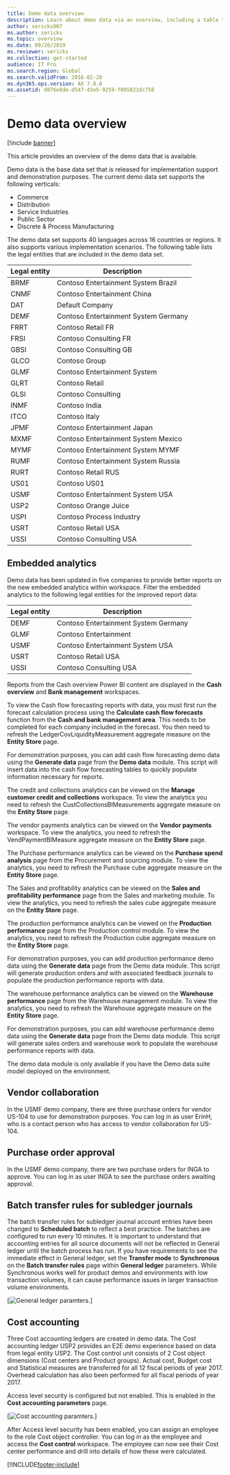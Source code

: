 ```yaml
---
title: Demo data overview
description: Learn about demo data via an overview, including a table that defines various legal entities and an overview of embedded analytics.
author: sericks007
ms.author: sericks
ms.topic: overview
ms.date: 09/20/2019
ms.reviewer: sericks
ms.collection: get-started
audience: IT Pro
ms.search.region: Global
ms.search.validFrom: 2016-02-28
ms.dyn365.ops.version: AX 7.0.0
ms.assetid: d876e8de-d547-43e5-9259-f095821dc758
---
```


# Demo data overview

[!include [banner](../../../finance/includes/banner.md)]

This article provides an overview of the demo data that is available.

Demo data is the base data set that is released for implementation support and demonstration purposes. The current demo data set supports the following verticals:

- Commerce
- Distribution
- Service Industries
- Public Sector
- Discrete & Process Manufacturing

The demo data set supports 40 languages across 16 countries or regions. It also supports various implementation scenarios. The following table lists the legal entities that are included in the demo data set.

| Legal entity | Description                          |
|--------------|--------------------------------------|
| BRMF         | Contoso Entertainment System Brazil  |
| CNMF         | Contoso Entertainment China          |
| DAT          | Default Company                      |
| DEMF         | Contoso Entertainment System Germany |
| FRRT         | Contoso Retail FR                    |
| FRSI         | Contoso Consulting FR                |
| GBSI         | Contoso Consulting GB                |
| GLCO         | Contoso Group                        |
| GLMF         | Contoso Entertainment System         |
| GLRT         | Contoso Retail                       |
| GLSI         | Contoso Consulting                   |
| INMF         | Contoso India                        |
| ITCO         | Contoso Italy                        |
| JPMF         | Contoso Entertainment Japan          |
| MXMF         | Contoso Entertainment System Mexico  |
| MYMF         | Contoso Entertainment System MYMF    |
| RUMF         | Contoso Entertainment System Russia  |
| RURT         | Contoso Retail RUS                   |
| US01         | Contoso US01                         |
| USMF         | Contoso Entertainment System USA     |
| USP2         | Contoso Orange Juice                 |
| USPI         | Contoso Process Industry             |
| USRT         | Contoso Retail USA                   |
| USSI         | Contoso Consulting USA               |

## Embedded analytics

Demo data has been updated in five companies to provide better reports on the new embedded analytics within workspace. Filter the embedded analytics to the following legal entities for the improved report data:

| Legal entity | Description                          |
|--------------|--------------------------------------|
| DEMF         | Contoso Entertainment System Germany |
| GLMF         | Contoso Entertainment                |
| USMF         | Contoso Entertainment System USA     |
| USRT         | Contoso Retail USA                   |
| USSI         | Contoso Consulting USA               |

Reports from the Cash overview Power BI content are displayed in the **Cash overview** and **Bank management** workspaces.

To view the Cash flow forecasting reports with data, you must first run the forecast calculation process using the **Calculate cash flow forecasts** function from the **Cash and bank management area**. This needs to be completed for each company included in the forecast. You then need to refresh the LedgerCovLiquidityMeasurement aggregate measure on the **Entity Store** page.

For demonstration purposes, you can add cash flow forecasting demo data using the **Generate data** page from the **Demo data** module. This script will insert data into the cash flow forecasting tables to quickly populate information necessary for reports.

The credit and collections analytics can be viewed on the **Manage customer credit and collections** workspace. To view the analytics you need to refresh the CustCollectionsBIMeasurements aggregate measure on the **Entity Store** page.

The vendor payments analytics can be viewed on the **Vendor payments** workspace. To view the analytics, you need to refresh the VendPaymentBIMeasure aggregate measure on the **Entity Store** page.

The Purchase performance analytics can be viewed on the **Purchase spend analysis** page from the Procurement and sourcing module. To view the analytics, you need to refresh the Purchase cube aggregate measure on the **Entity Store** page.

The Sales and profitability analytics can be viewed on the **Sales and profitability performance** page from the Sales and marketing module. To view the analytics, you need to refresh the sales cube aggregate measure on the **Entity Store** page.

The production performance analytics can be viewed on the **Production performance** page from the Production control module. To view the analytics, you need to refresh the Production cube aggregate measure on the **Entity Store** page.

For demonstration purposes, you can add production performance demo data using the **Generate data** page from the Demo data module. This script will generate production orders and with associated feedback journals to populate the production performance reports with data.

The warehouse performance analytics can be viewed on the **Warehouse performance** page from the Warehouse management module. To view the analytics, you need to refresh the Warehouse aggregate measure on the **Entity Store** page.

For demonstration purposes, you can add warehouse performance demo data using the **Generate data** page from the Demo data module. This script will generate sales orders and warehouse work to populate the warehouse performance reports with data.

The demo data module is only available if you have the Demo data suite model deployed on the environment.

## Vendor collaboration

In the USMF demo company, there are three purchase orders for vendor US-104 to use for demonstration purposes. You can log in as user ErinH, who is a contact person who has access to vendor collaboration for US-104.

## Purchase order approval

In the USMF demo company, there are two purchase orders for INGA to approve. You can log in as user INGA to see the purchase orders awaiting approval.

## Batch transfer rules for subledger journals

The batch transfer rules for subledger journal account entries have been changed to **Scheduled batch** to reflect a best practice. The batches are configured to run every 10 minutes. It is important to understand that accounting entries for all source documents will not be reflected in General ledger until the batch process has run. If you have requirements to see the immediate effect in General ledger, set the **Transfer mode** to **Synchronous** on the **Batch transfer rules** page within **General ledger** parameters. While Synchronous works well for product demos and environments with low transaction volumes, it can cause performance issues in larger transaction volume environments.

[![General ledger paramters.](../../fin-ops/get-started/media/GL-parameters.PNG)]

## Cost accounting

Three Cost accounting ledgers are created in demo data. The Cost accounting ledger USP2 provides an E2E demo experience based on data from legal entity USP2. The Cost control unit consists of 2 Cost object dimensions (Cost centers and Product groups). Actual cost, Budget cost and Statistical measures are transferred for all 12 fiscal periods of year 2017. Overhead calculation has also been performed for all fiscal periods of year 2017.

Access level security is configured but not enabled. This is enabled in the **Cost accounting parameters** page.

[![Cost accounting paramters.](../../fin-ops/get-started/media/Cost-accounting-parameters.PNG)]

After Access level security has been enabled, you can assign an employee to the role Cost object controller. You can log in as the employee and access the **Cost control** workspace. The employee can now see their Cost center performance and drill into details of how these were calculated.


[!INCLUDE[footer-include](../../../includes/footer-banner.md)]
